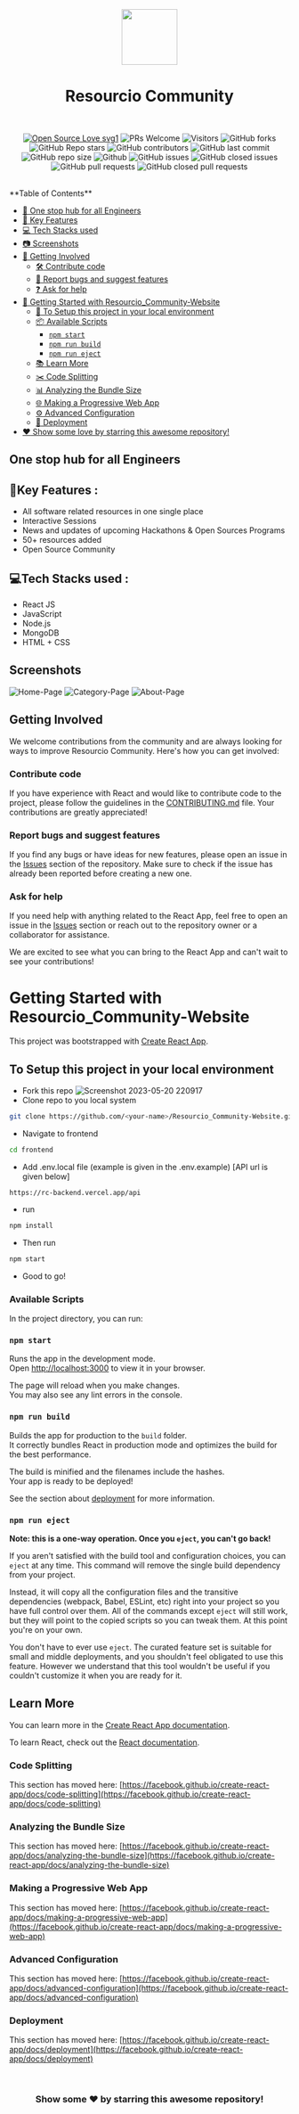 <div align="center">
 <kbd><img src="frontend/src/Images/LOGO.png" width="100" height="100"/></kbd>
</div>
<h1 align="center"> Resourcio Community </h1>
<br>



 <div align="center">
 <p>

[![Open Source Love svg1](https://badges.frapsoft.com/os/v1/open-source.svg?v=103)](https://github.com/ellerbrock/open-source-badges/)
![PRs Welcome](https://img.shields.io/badge/PRs-welcome-brightgreen.svg?style=flat)
![Visitors](https://api.visitorbadge.io/api/visitors?path=Resourcio-Community/Resourcio_Community-Website&countColor=%23263759&style=flat)
![GitHub forks](https://img.shields.io/github/forks/Resourcio-Community/Resourcio_Community-Website)
![GitHub Repo stars](https://img.shields.io/github/stars/Resourcio-Community/Resourcio_Community-Website)
![GitHub contributors](https://img.shields.io/github/contributors/Resourcio-Community/Resourcio_Community-Website)
![GitHub last commit](https://img.shields.io/github/last-commit/Resourcio-Community/Resourcio_Community-Website)
![GitHub repo size](https://img.shields.io/github/repo-size/Resourcio-Community/Resourcio_Community-Website)
![Github](https://img.shields.io/github/license/Resourcio-Community/Resourcio_Community-Website)
![GitHub issues](https://img.shields.io/github/issues/Resourcio-Community/Resourcio_Community-Website)
![GitHub closed issues](https://img.shields.io/github/issues-closed-raw/Resourcio-Community/Resourcio_Community-Website)
![GitHub pull requests](https://img.shields.io/github/issues-pr/Resourcio-Community/Resourcio_Community-Website)
![GitHub closed pull requests](https://img.shields.io/github/issues-pr-closed/Resourcio-Community/Resourcio_Community-Website)
 </p>
 </div>
 <br>
**Table of Contents**
<!-- TOC -->

- [:rocket: One stop hub for all Engineers](#rocket-one-stop-hub-for-all-engineers)
- [:pushpin: Key Features](#pushpin-key-features)
- [:computer: Tech Stacks used](#computer-tech-stacks-used)
- [:camera: Screenshots](#camera-screenshots)
- [:raised_hands: Getting Involved](#raised_hands-getting-involved)
  - [:hammer_and_wrench: Contribute code](#hammer_and_wrench-contribute-code)
  - [:bug: Report bugs and suggest features](#bug-report-bugs-and-suggest-features)
  - [:question: Ask for help](#question-ask-for-help)
- [:rocket: Getting Started with Resourcio_Community-Website](#rocket-getting-started-with-resourcio_community-website)
  - [:wrench: To Setup this project in your local environment](#wrench-to-setup-this-project-in-your-local-environment)
  - [:package: Available Scripts](#package-available-scripts)
    - [`npm start`](#npm-start)
    - [`npm run build`](#npm-run-build)
    - [`npm run eject`](#npm-run-eject)
  - [:books: Learn More](#books-learn-more)
  - [:scissors: Code Splitting](#scissors-code-splitting)
  - [:bar_chart: Analyzing the Bundle Size](#bar_chart-analyzing-the-bundle-size)
  - [:globe_with_meridians: Making a Progressive Web App](#globe_with_meridians-making-a-progressive-web-app)
  - [:gear: Advanced Configuration](#gear-advanced-configuration)
  - [:rocket: Deployment](#rocket-deployment)
- [:heart: Show some love by starring this awesome repository!](#heart-show-some-love-by-starring-this-awesome-repository)

<!-- /TOC -->


## One stop hub for all Engineers

## 📌Key Features :
- All software related resources in one single place
- Interactive Sessions
- News and updates of upcoming Hackathons & Open Sources Programs
- 50+ resources added
- Open Source Community

## 💻Tech Stacks used :
- React JS
- JavaScript
- Node.js
- MongoDB
- HTML + CSS

## Screenshots

![Home-Page](https://github.com/Resourcio-Community/Resourcio_Community-Website/assets/100519291/d5cd42ca-a93e-4e55-8df9-7a3a819ac609)
![Category-Page](https://github.com/Resourcio-Community/Resourcio_Community-Website/assets/100519291/de041a8e-384b-4e6d-9464-dd6192eec2f0)
![About-Page](https://github.com/Resourcio-Community/Resourcio_Community-Website/assets/100519291/66727891-944a-4561-aaf2-d7d2df961cbb)

<h2>Getting Involved</h2>
<p>We welcome contributions from the community and are always looking for ways to improve Resourcio Community. Here's how you can get involved:</p>
<h3>Contribute code</h3>
<p>If you have experience with React and would like to contribute code to the project, please follow the guidelines in the <a href="https://github.com/Resourcio-Community/Resourcio_Community-Website/blob/GSSOC23/CONTRIBUTING.md">CONTRIBUTING.md</a> file. Your contributions are greatly appreciated!</p>
<h3>Report bugs and suggest features</h3>
<p>If you find any bugs or have ideas for new features, please open an issue in the <a href="https://github.com/Resourcio-Community/Resourcio_Community-Website/issues">Issues</a> section of the repository. Make sure to check if the issue has already been reported before creating a new one.</p>
<h3>Ask for help</h3>
<p>If you need help with anything related to the React App, feel free to open an issue in the <a href="https://github.com/Resourcio-Community/Resourcio_Community-Website/issues">Issues</a> section or reach out to the repository owner or a collaborator for assistance.</p>
<p>We are excited to see what you can bring to the React App and can't wait to see your contributions!</p>

# Getting Started with Resourcio_Community-Website

This project was bootstrapped with [Create React App](https://github.com/facebook/create-react-app).

## To Setup this project in your local environment
- Fork this repo
![Screenshot 2023-05-20 220917](https://github.com/Resourcio-Community/Resourcio_Community-Website/assets/100519291/29425df2-d67a-4d24-9be3-b9a073a4ef35)
- Clone repo to you local system 
``` bash
git clone https://github.com/<your-name>/Resourcio_Community-Website.git
```
- Navigate to frontend
``` bash
cd frontend
```
- Add .env.local file (example is given in the .env.example) [API url is given below]
```
https://rc-backend.vercel.app/api
```
- run  
```bash
npm install
```
- Then run  
```bash 
npm start
```
- Good to go!

### Available Scripts

In the project directory, you can run:

### `npm start`

Runs the app in the development mode.\
Open [http://localhost:3000](http://localhost:3000) to view it in your browser.

The page will reload when you make changes.\
You may also see any lint errors in the console.

### `npm run build`

Builds the app for production to the `build` folder.\
It correctly bundles React in production mode and optimizes the build for the best performance.

The build is minified and the filenames include the hashes.\
Your app is ready to be deployed!

See the section about [deployment](https://facebook.github.io/create-react-app/docs/deployment) for more information.

### `npm run eject`

**Note: this is a one-way operation. Once you `eject`, you can't go back!**

If you aren't satisfied with the build tool and configuration choices, you can `eject` at any time. This command will remove the single build dependency from your project.

Instead, it will copy all the configuration files and the transitive dependencies (webpack, Babel, ESLint, etc) right into your project so you have full control over them. All of the commands except `eject` will still work, but they will point to the copied scripts so you can tweak them. At this point you're on your own.

You don't have to ever use `eject`. The curated feature set is suitable for small and middle deployments, and you shouldn't feel obligated to use this feature. However we understand that this tool wouldn't be useful if you couldn't customize it when you are ready for it.

## Learn More

You can learn more in the [Create React App documentation](https://facebook.github.io/create-react-app/docs/getting-started).

To learn React, check out the [React documentation](https://reactjs.org/).

### Code Splitting

This section has moved here: [https://facebook.github.io/create-react-app/docs/code-splitting](https://facebook.github.io/create-react-app/docs/code-splitting)

### Analyzing the Bundle Size

This section has moved here: [https://facebook.github.io/create-react-app/docs/analyzing-the-bundle-size](https://facebook.github.io/create-react-app/docs/analyzing-the-bundle-size)

### Making a Progressive Web App

This section has moved here: [https://facebook.github.io/create-react-app/docs/making-a-progressive-web-app](https://facebook.github.io/create-react-app/docs/making-a-progressive-web-app)

### Advanced Configuration

This section has moved here: [https://facebook.github.io/create-react-app/docs/advanced-configuration](https://facebook.github.io/create-react-app/docs/advanced-configuration)

### Deployment

This section has moved here: [https://facebook.github.io/create-react-app/docs/deployment](https://facebook.github.io/create-react-app/docs/deployment)



<br>
<div align="center">
<h3>Show some ❤️ by starring this awesome repository!</h3>
</div>

